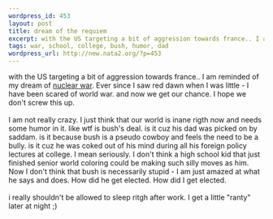 ```yaml
--- 
wordpress_id: 453
layout: post
title: dream of the requiem
excerpt: with the US targeting a bit of aggression towards france.. I am reminded of my dream of nuclear war. Ever since I saw red dawn when I was little - I have been scared of world war. and now we get our chance. I hope we don't screw this up. I am not really crazy. I just think that our world is inane rigth now and needs some humor in i...
tags: war, school, college, bush, humor, dad
wordpress_url: http://new.nata2.org/?p=453
---
```

with the US targeting a bit of aggression towards france.. I am reminded of my dream of <a href="http://www.webpal.org/language/index.htm">nuclear war</a>. Ever since I saw red dawn when I was little - I have been scared of world war. and now we get our chance. I hope we don't screw this up. <br/><br/>I am not really crazy. I just think that our world is inane rigth now and needs some humor in it. like wtf is bush's deal. is it cuz his dad was picked on by saddam. is it because bush is a pseudo cowboy and feels the need to be a bully. is it cuz he was coked out of his mind during all his foreign policy lectures at college. I mean seriously. I don't think a high school kid that just finished senior world coloring could be making such silly moves as him. Now I don't think that bush is necessarily stupid - I am just amazed at what he says and does. How did he get elected. How did I get elected. <br/><br/>i really shouldn't be allowed to sleep ritgh after work. I get a little "ranty" later at night ;)



